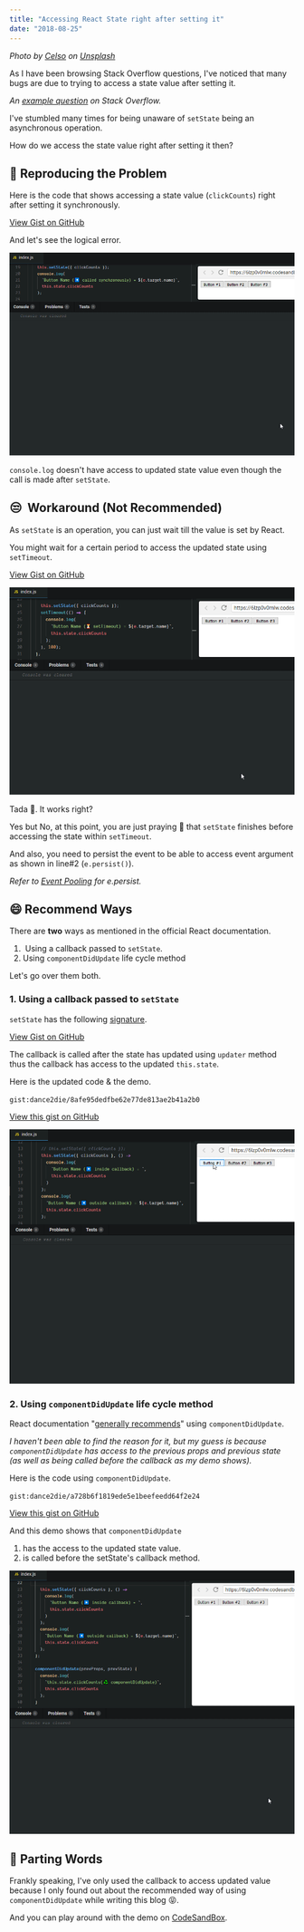 ```yaml
---
title: "Accessing React State right after setting it"
date: "2018-08-25"
---
```


_Photo by [Celso](https://unsplash.com/photos/4RZx2k4sDj8?utm_source=unsplash&utm_medium=referral&utm_content=creditCopyText) on [Unsplash](https://unsplash.com/search/photos/sequence?utm_source=unsplash&utm_medium=referral&utm_content=creditCopyText)_

As I have been browsing Stack Overflow questions, I've noticed that many bugs are due to trying to access a state value after setting it.

_An [example question](https://stackoverflow.com/questions/51412391) on Stack Overflow._

I've stumbled many times for being unaware of `setState` being an asynchronous operation.

How do we access the state value right after setting it then?

## 😬 Reproducing the Problem

Here is the code that shows accessing a state value (`clickCounts`) right after setting it synchronously.

[View Gist on GitHub](https://gist.github.com/dance2die/5098bb920c1cd569d1c38bf750cd3f94)

And let's see the logical error.

![](./images/synchronous-call.gif)

`console.log` doesn't have access to updated state value even though the call is made after `setState`.

## 😒  Workaround (Not Recommended)

As `setState` is an operation, you can just wait till the value is set by React.

You might wait for a certain period to access the updated state using `setTimeout`.

[View Gist on GitHub](https://gist.github.com/dance2die/9735e8714ab1796f41ec30dea6a2ea81)

![](./images/setTimeout.gif)

Tada 🎉. It works right?

Yes but No, at this point, you are just praying 🙏 that `setState` finishes before accessing the state within `setTimeout`.

And also, you need to persist the event to be able to access event argument as shown in line#2 (`e.persist()`).

_Refer to [Event Pooling](https://reactjs.org/docs/events.html#event-pooling) for e.persist._

## 😄 Recommend Ways

There are **two** ways as mentioned in the official React documentation.

1.  Using a callback passed to `setState`.
2. Using `componentDidUpdate` life cycle method

Let's go over them both.

### 1\. Using a callback passed to `setState`

`setState` has the following [signature](https://reactjs.org/docs/react-component.html#setstate).

[View Gist on GitHub](https://gist.github.com/dance2die/7c39e80f4b587e0c1f92e77a28333b52)

The callback is called after the state has updated using `updater` method thus the callback has access to the updated `this.state`.

Here is the updated code & the demo.  

``gist:dance2die/8afe95dedfbe62e77de813ae2b41a2b0``

<a href="https://gist.github.com/dance2die/8afe95dedfbe62e77de813ae2b41a2b0">View this gist on GitHub</a>

![](./images/using-callback.gif)

### 2\. Using `componentDidUpdate` life cycle method  

React documentation "[generally recommends](https://reactjs.org/docs/react-component.html#setstate)" using `componentDidUpdate`.

_I haven't been able to find the reason for it, but my guess is because `componentDidUpdate` has access to the previous props and previous state (as well as being called before the callback as my demo shows)._

Here is the code using `componentDidUpdate`.

``gist:dance2die/a728b6f1819ede5e1beefeedd64f2e24``

<a href="https://gist.github.com/dance2die/a728b6f1819ede5e1beefeedd64f2e24">View this gist on GitHub</a>

And this demo shows that `componentDidUpdate`  

1. has the access to the updated state value.
2. is called before the setState's callback method.

![](./images/componentDidUpdate.gif)

## 👋 Parting Words

Frankly speaking, I've only used the callback to access updated value because I only found out about the recommended way of using `componentDidUpdate` while writing this blog 😝.

And you can play around with the demo on [CodeSandBox](https://codesandbox.io/s/6lzp0v0mlw).
